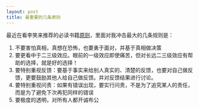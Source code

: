 ```yaml
---
layout: post
title: 最重要的几条原则
---
```


最近在看李笑来推荐的必读书籍[原则](http://zhibimo.com/books/wang-miao/yuan-ze)，里面对我冲击最大的几条规则是：

1. 不要害怕真相，真想在恐怖，也要勇于面对，并基于真相做决策
1. 要更看中于二三级效应。眼前的一级效应即使痛苦，但对长远二三级效应有帮助的选择，就是好的选择！
1. 要特别重视反馈：要基于事实来给别人真实的、清楚的反馈，也要对自己做反馈，更要鼓励其他人给自己做反馈。并对反馈结果进行讨论。
1. 要特别重视问责：如果有错误出现，要实行问责，不是为了追究某人的责任，而是为了避免下次再犯同样的错误
1. 要极度的透明，对所有人都开诚布公
